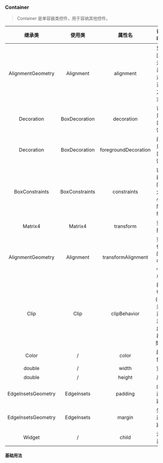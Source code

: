 ### Container
> Container 是单容器类控件，用于容纳其他控件。
  
  | 继承类 | 使用类 | 属性名 | 说明 |
  | :---: | :--: | :--: | :---: |
  | AlignmentGeometry | Alignment | alignment | 里面元素对齐方式 | 
  | Decoration | BoxDecoration | decoration | 背景装饰 | 
  | Decoration | BoxDecoration | foregroundDecoration | 前景装饰 | 
  | BoxConstraints | BoxConstraints | constraints | 容器的大小限制 | 
  | Matrix4 | Matrix4 | transform | 变换 | 
  | AlignmentGeometry | Alignment | transformAlignment | 变化的中心点 | 
  | Clip | Clip | clipBehavior | 裁切 (子元素溢出裁剪) |
  | Color | / | color | 颜色 | 
  | double | / | width | 宽 | 
  | double | / | height | 高 | 
  | EdgeInsetsGeometry | EdgeInsets | padding | 内边距 | 
  | EdgeInsetsGeometry | EdgeInsets | margin | 外边距 | 
  | Widget | / | child | 元素 | 

#### 基础用法